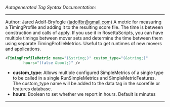 <!-- THIS IS AN AUTOGENERATED FILE: Don't edit it directly, instead change the schema definition in the code itself. -->

_Autogenerated Tag Syntax Documentation:_

---
Author: Jared Adolf-Bryfogle (jadolfbr@gmail.com)
A metric for measuring a TimingProfile and adding it to the resulting score file.  The time is between construction and calls of apply.  If you use it in RosettaScripts, you can have multiple timings between mover sets and determine the time between them using separate TimingProfileMetrics.   Useful to get runtimes of new movers and applications.

```xml
<TimingProfileMetric name="(&string;)" custom_type="(&string;)"
        hours="(false &bool;)" />
```

-   **custom_type**: Allows multiple configured SimpleMetrics of a single type to be called in a single RunSimpleMetrics and SimpleMetricFeatures. 
 The custom_type name will be added to the data tag in the scorefile or features database.
-   **hours**: Boolean to set whether we report in hours.  Default is minutes

---
